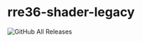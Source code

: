 # rre36-shader-legacy

![GitHub All Releases](https://img.shields.io/github/downloads/rre36/rre36-shader-legacy/total?style=for-the-badge)
